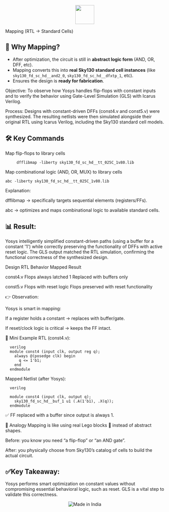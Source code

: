 <p align="center">
  <img src="https://img.icons8.com/color/452/india.png" width="60"/>
  <br/>
</p>
Mapping (RTL → Standard Cells)

## 🔎 Why Mapping?  
- After optimization, the circuit is still in **abstract logic form** (AND, OR, DFF, etc).  
- Mapping converts this into **real Sky130 standard cell instances** (like `sky130_fd_sc_hd__and2_0`, `sky130_fd_sc_hd__dfxtp_1`, etc).  
- Ensures the design is **ready for fabrication**.  

Objective: To observe how Yosys handles flip-flops with constant inputs and to verify the behavior using Gate-Level Simulation (GLS) with Icarus Verilog.

Process: Designs with constant-driven DFFs (const4.v and const5.v) were synthesized. The resulting netlists were then simulated alongside their original RTL using Icarus Verilog, including the Sky130 standard cell models.

## 🛠️ Key Commands  

 Map flip-flops to library cells
 
         dfflibmap -liberty sky130_fd_sc_hd__tt_025C_1v80.lib  

 Map combinational logic (AND, OR, MUX) to library cells
 
    abc -liberty sky130_fd_sc_hd__tt_025C_1v80.lib
Explanation:

dfflibmap → specifically targets sequential elements (registers/FFs).

abc → optimizes and maps combinational logic to available standard cells.



## 📊 Result:
Yosys intelligently simplified constant-driven paths (using a buffer for a constant '1') while correctly preserving the functionality of DFFs with active reset logic. The GLS output matched the RTL simulation, confirming the functional correctness of the synthesized design.

Design	RTL Behavior	Mapped Result

const4.v	Flops always latched 1	Replaced with buffers only

const5.v	Flops with reset logic	Flops preserved with reset functionality

👉 Observation:

Yosys is smart in mapping:

If a register holds a constant → replaces with buffer/gate.

If reset/clock logic is critical → keeps the FF intact.

📝 Mini Example
      RTL (const4.v):
      
      verilog
      module const4 (input clk, output reg q);
        always @(posedge clk) begin
          q <= 1'b1;
        end
      endmodule
Mapped Netlist (after Yosys):

      verilog
      
      module const4 (input clk, output q);
        sky130_fd_sc_hd__buf_1 u1 (.A(1'b1), .X(q));
      endmodule
✅ FF replaced with a buffer since output is always 1.

🔗 Analogy
Mapping is like using real Lego blocks 🧱 instead of abstract shapes.

Before: you know you need “a flip-flop” or “an AND gate”.

After: you physically choose from Sky130’s catalog of cells to build the actual circuit.


## ✅Key Takeaway: 
Yosys performs smart optimization on constant values without compromising essential behavioral logic, such as reset. GLS is a vital step to validate this correctness.



 <p align="center">
  <img src="https://img.shields.io/badge/Made%20in-India-FF9933?style=for-the-badge&logo=india&logoColor=white" alt="Made in India"/>
</p>
